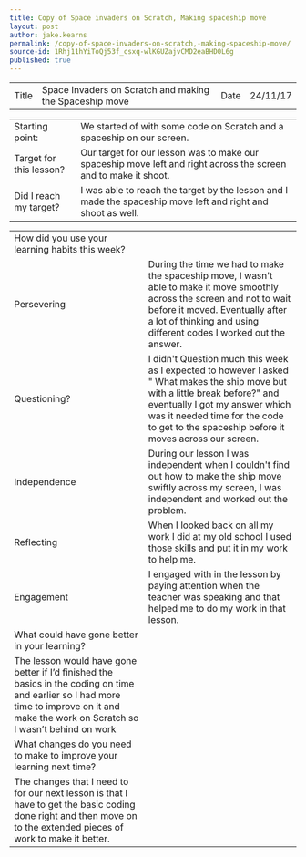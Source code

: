 ```yaml
---
title: Copy of Space invaders on Scratch, Making spaceship move
layout: post
author: jake.kearns
permalink: /copy-of-space-invaders-on-scratch,-making-spaceship-move/
source-id: 1Rhj11hYiToQj53f_csxq-wlKGUZajvCMD2eaBHD0L6g
published: true
---
```

<table>
  <tr>
    <td>Title</td>
    <td>Space Invaders on Scratch and making the Spaceship move </td>
    <td>Date</td>
    <td>24/11/17</td>
  </tr>
</table>


<table>
  <tr>
    <td>Starting point:</td>
    <td>We started of with some code on Scratch and a spaceship on our screen.</td>
  </tr>
  <tr>
    <td>Target for this lesson?</td>
    <td>Our target for our lesson was  to make our spaceship move left and right across the screen and to make it shoot.</td>
  </tr>
  <tr>
    <td>Did I reach my target? </td>
    <td>I was able to reach the target by the lesson and I made the spaceship move left and right and shoot as well.</td>
  </tr>
</table>


<table>
  <tr>
    <td>How did you use your learning habits this week?</td>
    <td></td>
  </tr>
  <tr>
    <td>Persevering</td>
    <td>During the time we had to make the spaceship move, I wasn't able to make it move smoothly across the screen and not to wait before it moved. Eventually after a lot of thinking and using different codes I worked out the answer.</td>
  </tr>
  <tr>
    <td>Questioning?</td>
    <td>I didn't Question much this week as I expected to however I asked " What makes the ship move but with a little break before?"  and eventually I got my answer which was it needed time for the code to get to the spaceship before it moves across our screen. </td>
  </tr>
  <tr>
    <td>Independence</td>
    <td> During our lesson I was independent when I couldn't find out how to make the ship move swiftly across my screen, I was independent and worked out the problem.</td>
  </tr>
  <tr>
    <td>Reflecting</td>
    <td>When I looked back on all my work I did at my old school I used those skills and put it in my work to help me.</td>
  </tr>
  <tr>
    <td>Engagement</td>
    <td>I engaged with in the lesson by paying attention when the teacher was speaking and that helped me to do my work in that lesson.</td>
  </tr>
  <tr>
    <td>What could have gone better in your learning?</td>
    <td></td>
  </tr>
  <tr>
    <td>The lesson would have gone better if I’d finished the basics in the coding on time and earlier so I had more time to improve on it and make the work on Scratch so I wasn’t behind on work</td>
    <td></td>
  </tr>
  <tr>
    <td>What changes do you need to make to improve your learning next time?</td>
    <td></td>
  </tr>
  <tr>
    <td>The changes that I need to for our next lesson is that I have to get the basic coding done right and then move on to the extended pieces of work to make it better.</td>
    <td></td>
  </tr>
</table>


